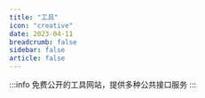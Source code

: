 ```yaml
---
title: "工具"
icon: "creative"
date: 2023-04-11
breadcrumb: false
sidebar: false
article: false
---
```


:::info
免费公开的工具网站，提供多种公共接口服务
:::

<MyLink :links="tool"/>

<script setup lang="ts">
import MyLink from "@MyLink";
import { tool } from "@Tool";
</script>
